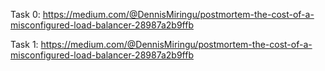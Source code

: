 Task 0:
https://medium.com/@DennisMiringu/postmortem-the-cost-of-a-misconfigured-load-balancer-28987a2b9ffb

Task 1:
https://medium.com/@DennisMiringu/postmortem-the-cost-of-a-misconfigured-load-balancer-28987a2b9ffb
